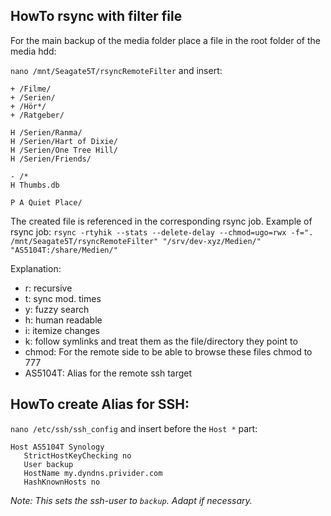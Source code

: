 ## HowTo rsync with filter file
For the main backup of the media folder place a file in the root folder of the media hdd:

`nano /mnt/Seagate5T/rsyncRemoteFilter` and insert:

```
+ /Filme/
+ /Serien/
+ /Hör*/
+ /Ratgeber/

H /Serien/Ranma/
H /Serien/Hart of Dixie/
H /Serien/One Tree Hill/
H /Serien/Friends/

- /*
H Thumbs.db

P A Quiet Place/
```

The created file is referenced in the corresponding rsync job.
Example of rsync job: 
`rsync -rtyhik --stats --delete-delay --chmod=ugo=rwx -f=". /mnt/Seagate5T/rsyncRemoteFilter" "/srv/dev-xyz/Medien/" "AS5104T:/share/Medien/"`

Explanation:
- r: recursive
- t: sync mod. times
- y: fuzzy search
- h: human readable
- i: itemize changes
- k: follow symlinks and treat them as the file/directory they point to
- chmod: For the remote side to be able to browse these files chmod to 777
- AS5104T: Alias for the remote ssh target

## HowTo create Alias for SSH:

`nano /etc/ssh/ssh_config` and insert before the `Host *` part:
```
Host AS5104T Synology
   StrictHostKeyChecking no
   User backup
   HostName my.dyndns.privider.com
   HashKnownHosts no
```
*Note: This sets the ssh-user to `backup`. Adapt if necessary.*